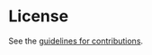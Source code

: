 # License

See the
[guidelines for contributions](https://github.com/aaronpk/oauth-metadata-for-nested-flows/blob/main/CONTRIBUTING.md).
